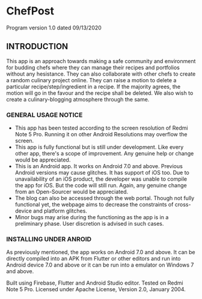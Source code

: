 # ChefPost
Program version 1.0 dated 09/13/2020

## INTRODUCTION
This app is an approach towards making a safe community and environment for budding chefs where they can manage their recipes and portfolios without any hesistance. They can also collaborate with other chefs to create a random culinary project online. They can raise a motion to delete a particular recipe/step/ingredient in a recipe. If the majority agrees, the motion will go in the favour and the recipe shall be deleted. We also wish to create a culinary-blogging atmosphere through the same.

### GENERAL USAGE NOTICE
- This app has been tested according to the screen resolution of Redmi Note 5 Pro. Running it on other Android Resolutions may overflow the screen.
- This app is fully functional but is still under development. Like every other app, there's a scope of improvement. Any genuine help or change would be appreciated.
- This is an Android app. It works on Android 7.0 and above. Previous Android versions may cause glitches. It has support of iOS too. Due to unavailability of an iOS product, the developer was unable to compile the app for iOS. But the code will still run. Again, any genuine change from an Open-Sourcer would be appreciated.
- The blog can also be accessed through the web portal. Though not fully functional yet, the webpage aims to decrease the constraints of cross-device and platform glitches.
- Minor bugs may arise during the functioning as the app is in a preliminary phase. User discretion is advised in such cases.

### INSTALLING UNDER ANROID 
As previously mentioned, the app works on Android 7.0 and above. It can be directly compiled into an APK from Flutter or other editors and run into Android device 7.0 and above or it can be run into a emulator on Windows 7 and above.

Built using Firebase, Flutter and Android Studio editor. Tested on Redmi Note 5 Pro.
Licensed under Apache License, Version 2.0, January 2004.
